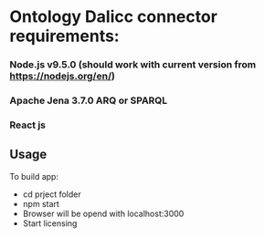# Ontology Dalicc connector requirements:
 ### Node.js v9.5.0 (should work with current version from https://nodejs.org/en/)
 ### Apache Jena 3.7.0 ARQ or SPARQL
 ### React js

## Usage

To build app:
 - cd prject folder
 - npm start
 - Browser will be opend with localhost:3000
 - Start licensing 
  
 
 
